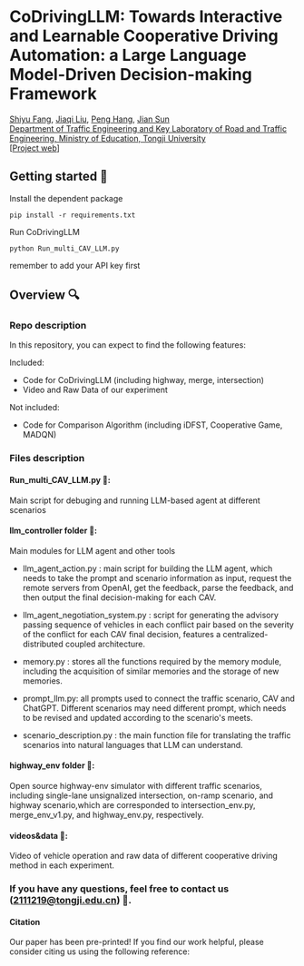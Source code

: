 # CoDrivingLLM: Towards Interactive and Learnable Cooperative Driving Automation: a Large Language Model-Driven Decision-making Framework
[Shiyu Fang](https://fangshiyuu.github.io/), [Jiaqi Liu](https://jiaqiliu-aca.netlify.app/), [Peng Hang](https://www.researchgate.net/profile/Peng-Hang-3), [Jian Sun](https://www.researchgate.net/profile/Jian-Sun-56)  
[Department of Traffic Engineering and Key Laboratory of Road and Traffic Engineering, Ministry of Education, Tongji University](https://tops.tongji.edu.cn/)  
[[Project web](https://fangshiyuu.github.io/CoDrivingLLM/)]

## Getting started 🚀
Install the dependent package
```shell
pip install -r requirements.txt
```
Run CoDrivingLLM
```shell
python Run_multi_CAV_LLM.py
```
remember to add your API key first 

## Overview 🔍
### Repo description
In this repository, you can expect to find the following features:

Included:
* Code for CoDrivingLLM (including highway, merge, intersection)
* Video and Raw Data of our experiment 

Not included:
* Code for Comparison Algorithm (including iDFST, Cooperative Game, MADQN)

### Files description
#### Run_multi_CAV_LLM.py 📄:
Main script for debuging and running LLM-based agent at different scenarios

#### llm_controller folder 📂:
Main modules for LLM agent and other tools

* llm_agent_action.py : 
main script for building the LLM agent, which needs to take the prompt and
scenario information as input, request the remote servers from OpenAI,
get the feedback, parse the feedback, and then output the final decision-making for each CAV.

* llm_agent_negotiation_system.py :
script for generating the advisory passing sequence of vehicles in each conflict pair based on the
severity of the conflict for each CAV final decision, features a centralized-distributed coupled architecture.

* memory.py :
stores all the functions required by the memory module, including the acquisition of similar memories and the storage of new memories.

* prompt_llm.py: all prompts used to connect the traffic scenario, CAV and ChatGPT.
Different scenarios may need different prompt, which needs to be revised and updated according
to the scenario's meets.

* scenario_description.py : the main function file for translating the traffic scenarios into natural
languages that LLM can understand.

#### highway_env folder 📂: 
Open source highway-env simulator with different traffic scenarios, 
including single-lane unsignalized intersection, on-ramp scenario, and highway scenario,which are corresponded to
intersection_env.py, merge_env_v1.py, and highway_env.py, respectively.

#### videos&data 📂: 
Video of vehicle operation and raw data of different cooperative driving method in each experiment.

### If you have any questions, feel free to contact us (2111219@tongji.edu.cn) 📧.

#### Citation

Our paper has been pre-printed! If you find our work helpful, please consider citing us using the following reference:



